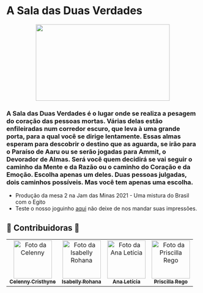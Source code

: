 # A Sala das Duas Verdades

<p align="center">
  <img width="350" height="200" src="https://user-images.githubusercontent.com/70456452/111300630-0f68a300-8630-11eb-97f5-1e739834ce34.png">
</p>

### A Sala das Duas Verdades é o lugar onde se realiza a pesagem do coração das pessoas mortas. Várias delas estão enfileiradas num corredor escuro, que leva à uma grande porta, para a qual você se dirige lentamente. Essas almas esperam para descobrir o destino que as aguarda, se irão para o Paraíso de Aaru ou se serão jogadas para Ammit, o Devorador de Almas. Será você quem decidirá se vai seguir o caminho da Mente e da Razão ou o caminho do Coração e da Emoção. Escolha apenas um deles. Duas pessoas julgadas, dois caminhos possíveis. Mas você tem apenas uma escolha.
- Produção da mesa 2 na Jam das Minas 2021 - Uma mistura do Brasil com o Egito
- Teste o nosso joguinho [aqui](https://anathropos.itch.io/a-sala-das-duas-verdades) não deixe de nos mandar suas impressões.

## 🖤 Contribuidoras 🤍<br>
<table>
  <tr>
    <td align="center">
      <a href="#">
        <img src="https://avatars.githubusercontent.com/celenny" width="100px;" alt="Foto da Celenny"/><br>
        <sub>
          <b>Celenny Cristhyne</b>
        </sub>
      </a>
    </td>
    <td align="center">
      <a href="#">
        <img src="https://avatars1.githubusercontent.com/isabellyrohana" width="100px;" alt="Foto da Isabelly Rohana"/><br>
        <sub>
          <b>Isabelly Rohana</b>
        </sub>
      </a>
    </td>
    <td align="center">
      <a href="#">
        <img src="https://avatars0.githubusercontent.com/anemoname" width="100px;" alt="Foto da Ana Letícia"/><br>
        <sub>
          <b>Ana Letícia</b>
        </sub>
      </a>
    </td>
     </td>
    <td align="center">
      <a href="#">
        <img src="https://avatars1.githubusercontent.com/prisaz" width="100px;" alt="Foto da Priscilla Rego"/><br>
        <sub>
          <b>Priscilla Rego</b>
        </sub>
      </a>
    </td>
  </tr>
</table>
